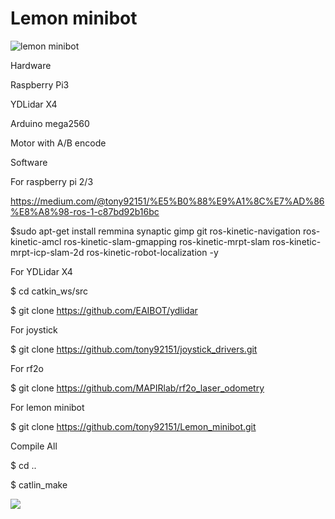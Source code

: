# Lemon minibot

![lemon minibot](https://github.com/tony92151/Lemon_minibot/blob/master/image/IMG_3659.JPG)

Hardware

Raspberry Pi3

YDLidar X4

Arduino mega2560

Motor with A/B encode

Software

For raspberry pi 2/3

https://medium.com/@tony92151/%E5%B0%88%E9%A1%8C%E7%AD%86%E8%A8%98-ros-1-c87bd92b16bc

$sudo apt-get install remmina synaptic gimp git ros-kinetic-navigation ros-kinetic-amcl ros-kinetic-slam-gmapping ros-kinetic-mrpt-slam ros-kinetic-mrpt-icp-slam-2d ros-kinetic-robot-localization -y

For YDLidar X4

$ cd catkin_ws/src

$ git clone https://github.com/EAIBOT/ydlidar


For joystick

$ git clone https://github.com/tony92151/joystick_drivers.git

For rf2o

$ git clone https://github.com/MAPIRlab/rf2o_laser_odometry

For lemon minibot

$ git clone https://github.com/tony92151/Lemon_minibot.git

Compile All

$ cd ..

$ catlin_make

[![](http://img.youtube.com/vi/cpJnvoSW7_M/0.jpg)](http://www.youtube.com/watch?v=cpJnvoSW7_M "demo video")
